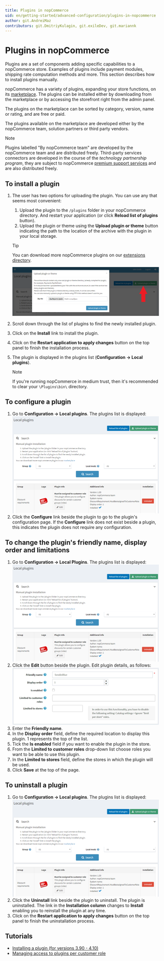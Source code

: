 ```yaml
---
title: Plugins in nopCommerce
uid: en/getting-started/advanced-configuration/plugins-in-nopcommerce
author: git.AndreiMaz
contributors: git.DmitriyKulagin, git.exileDev, git.mariannk
---
```


# Plugins in nopCommerce

Plugins are a set of components adding specific capabilities to a nopCommerce store. Examples of plugins include payment modules, shipping rate computation methods and more. This section describes how to install plugins manually.

nopCommerce has a variety of plugins, expanding your store functions, on its [marketplace](http://www.nopcommerce.com/marketplace). The plugins can be installed either by downloading from the marketplace or by accessing the storefront right from the admin panel.

The plugins on the marketplace can be sorted by category, version, name or rating, and are free or paid.

The plugins available on the marketplace are developed either by the nopCommerce team, solution partners or third party vendors.

> [!NOTE]
> 
> Plugins labelled "By nopCommerce team" are developed by the nopCommerce team and are distributed freely. Third-party services connectors are developed in the course of the *technology partnership program*, they are subject to nopCommerce [premium support services](http://www.nopcommerce.com/nopcommerce-premium-support-services) and are also distributed freely.

## To install a plugin

1. The user has two options for uploading the plugin. You can use any that seems most convenient:
    1. Upload the plugin to the `/plugins` folder in your nopCommerce directory. And restart your application (or click **Reload list of plugins** button).
    1. Upload the plugin or theme using the **Upload plugin or theme** button indicating the path to the location of the archive with the plugin in your local storage.

    > [!TIP]
    > 
    > You can download more nopCommerce plugins on our [extensions directory](https://www.nopcommerce.com/marketplace).

    ![Upload plugin](_static/plugins-in-nopcommerce/plugin-upload.png)

1. Scroll down through the list of plugins to find the newly installed plugin.
1. Click on the **Install** link to install the plugin.
1. Click on the **Restart application to apply changes** button on the top panel to finish the installation process.
1. The plugin is displayed in the plugins list (**Configuration → Local plugins**).

    > [!NOTE]
    > 
    > If you're running nopCommerce in medium trust, then it's recommended to clear your `\Plugins\bin\` directory.

## To configure a plugin

1. Go to **Configuration → Local plugins**. The plugins list is displayed: ![Local plugins](_static/plugins-in-nopcommerce/local-plugins.png)
1. Click the **Configure** link beside the plugin to go to the plugin's configuration page. If the **Configure** link does not exist beside a plugin, this indicates the plugin does not require any configuration.

## To change the plugin's friendly name, display order and limitations

1. Go to **Configuration → Local Plugins**. The plugins list is displayed: ![Local plugins](_static/plugins-in-nopcommerce/local-plugins.png)
1. Click the **Edit** button beside the plugin. Edit plugin details, as follows: ![Edit plugin](_static/plugins-in-nopcommerce/plugin-edit.jpg)
1. Enter the **Friendly name**.
1. In the **Display order** field, define the required location to display this plugin. 1 represents the top of the list.
1. Tick the **Is enabled** field if you want to enable the plugin in the store.
1. From the **Limited to customer roles** drop-down list choose roles you want to be able to use this plugin.
1. In the **Limited to stores** field, define the stores in which the plugin will be used.
1. Click **Save** at the top of the page.

## To uninstall a plugin

1. Go to **Configuration → Local plugins**. The plugins list is displayed: ![Local plugins](_static/plugins-in-nopcommerce/local-plugins.png)
1. Click the **Uninstall** link beside the plugin to uninstall. The plugin is uninstalled. The link in the **Installation column** changes to **Install** enabling you to reinstall the plugin at any time.
1. Click on the **Restart application to apply changes** button on the top panel to finish the uninstallation process.

## Tutorials

- [Installing a plugin (for versions 3.90 - 4.10)](https://youtu.be/eLDsSm-4gKA)
- [Managing access to plugins per customer role](https://www.youtube.com/watch?v=52lVVpQ3Qag)
